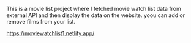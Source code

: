 This is a movie list project where I fetched movie watch list data from          
external API and then display the data on the website. yoou can add or remove films from your list.                                                                                                                                         
 
https://moviewatchlist1.netlify.app/    
